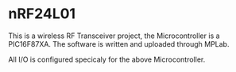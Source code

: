 # nRF24L01
This is a wireless RF Transceiver project, the Microcontroller is a PIC16F87XA. The software is written and uploaded through MPLab. 


All I/O is configured specicaly for the above Microcontroller.
